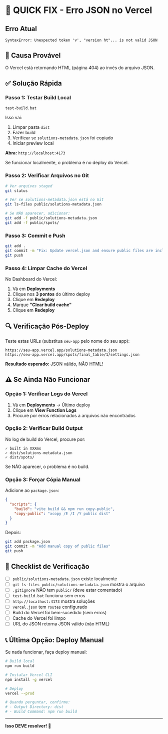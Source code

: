 # 🚨 QUICK FIX - Erro JSON no Vercel

## Erro Atual
```
SyntaxError: Unexpected token 'v', "version ht"... is not valid JSON
```

## 🎯 Causa Provável

O Vercel está retornando HTML (página 404) ao invés do arquivo JSON.

## ✅ Solução Rápida

### Passo 1: Testar Build Local

```bash
test-build.bat
```

Isso vai:
1. Limpar pasta `dist`
2. Fazer build
3. Verificar se `solutions-metadata.json` foi copiado
4. Iniciar preview local

**Abra:** `http://localhost:4173`

Se funcionar localmente, o problema é no deploy do Vercel.

### Passo 2: Verificar Arquivos no Git

```bash
# Ver arquivos staged
git status

# Ver se solutions-metadata.json está no Git
git ls-files public/solutions-metadata.json

# Se NÃO aparecer, adicionar:
git add -f public/solutions-metadata.json
git add -f public/spots/
```

### Passo 3: Commit e Push

```bash
git add .
git commit -m "Fix: Update vercel.json and ensure public files are included"
git push
```

### Passo 4: Limpar Cache do Vercel

No Dashboard do Vercel:
1. Vá em **Deployments**
2. Clique nos **3 pontos** do último deploy
3. Clique em **Redeploy**
4. Marque **"Clear build cache"**
5. Clique em **Redeploy**

## 🔍 Verificação Pós-Deploy

Teste estas URLs (substitua `seu-app` pelo nome do seu app):

```
https://seu-app.vercel.app/solutions-metadata.json
https://seu-app.vercel.app/spots/final_table/1/settings.json
```

**Resultado esperado:** JSON válido, NÃO HTML!

## ⚠️ Se Ainda Não Funcionar

### Opção 1: Verificar Logs do Vercel

1. Vá em **Deployments** → Último deploy
2. Clique em **View Function Logs**
3. Procure por erros relacionados a arquivos não encontrados

### Opção 2: Verificar Build Output

No log de build do Vercel, procure por:
```
✓ built in XXXms
✓ dist/solutions-metadata.json
✓ dist/spots/
```

Se NÃO aparecer, o problema é no build.

### Opção 3: Forçar Cópia Manual

Adicione ao `package.json`:

```json
{
  "scripts": {
    "build": "vite build && npm run copy-public",
    "copy-public": "xcopy /E /I /Y public dist"
  }
}
```

Depois:
```bash
git add package.json
git commit -m "Add manual copy of public files"
git push
```

## 🎯 Checklist de Verificação

- [ ] `public/solutions-metadata.json` existe localmente
- [ ] `git ls-files public/solutions-metadata.json` mostra o arquivo
- [ ] `.gitignore` NÃO tem `public/` (deve estar comentado)
- [ ] `test-build.bat` funciona sem erros
- [ ] `http://localhost:4173` mostra soluções
- [ ] `vercel.json` tem `routes` configurado
- [ ] Build do Vercel foi bem-sucedido (sem erros)
- [ ] Cache do Vercel foi limpo
- [ ] URL do JSON retorna JSON válido (não HTML)

## 📞 Última Opção: Deploy Manual

Se nada funcionar, faça deploy manual:

```bash
# Build local
npm run build

# Instalar Vercel CLI
npm install -g vercel

# Deploy
vercel --prod

# Quando perguntar, confirme:
# - Output Directory: dist
# - Build Command: npm run build
```

---

**Isso DEVE resolver!** 🚀
